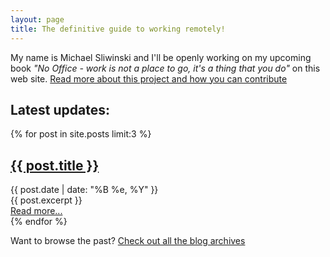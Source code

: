 ```yaml
---
layout: page
title: The definitive guide to working remotely!
---
```


My name is Michael Sliwinski and I'll be openly working on my upcoming book *"No Office - work is not a place to go, it's a thing that you do"* on this web site. [Read more about this project and how you can contribute](/about/)

## Latest updates:

<div class="posts">
{% for post in site.posts limit:3 %}
<div class="post">
	<h2><a href="{{ post.url }}">{{ post.title }}</a></h2>
	<div class="date">
	{{ post.date | date: "%B %e, %Y" }}
	</div>
	<div class="entry">
	{{ post.excerpt }}
	</div>
	<a href="{{ post.url }}">Read more...</a>
</div>
{% endfor %}
</div>

Want to browse the past? [Check out all the blog archives](/blog/)
